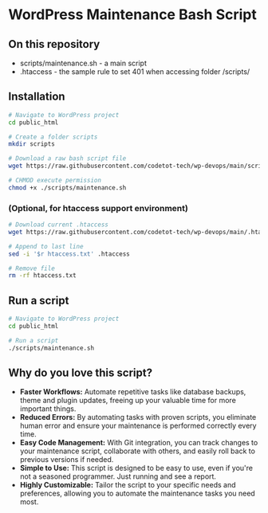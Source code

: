 # WordPress Maintenance Bash Script

## On this repository

- scripts/maintenance.sh - a main script
- .htaccess - the sample rule to set 401 when accessing folder /scripts/

## Installation

```bash
# Navigate to WordPress project
cd public_html

# Create a folder scripts
mkdir scripts

# Download a raw bash script file
wget https://raw.githubusercontent.com/codetot-tech/wp-devops/main/scripts/maintenance.sh

# CHMOD execute permission
chmod +x ./scripts/maintenance.sh
```

### (Optional, for htaccess support environment)

```bash
# Download current .htaccess
wget https://raw.githubusercontent.com/codetot-tech/wp-devops/main/.htaccess htaccess.txt

# Append to last line
sed -i '$r htaccess.txt' .htaccess

# Remove file
rm -rf htaccess.txt
```

## Run a script

```bash
# Navigate to WordPress project
cd public_html

# Run a script
./scripts/maintenance.sh
```

## Why do you love this script?

- **Faster Workflows:** Automate repetitive tasks like database backups, theme and plugin updates, freeing up your valuable time for more important things.
- **Reduced Errors:** By automating tasks with proven scripts, you eliminate human error and ensure your maintenance is performed correctly every time.
- **Easy Code Management:** With Git integration, you can track changes to your maintenance script, collaborate with others, and easily roll back to previous versions if needed.
- **Simple to Use:** This script is designed to be easy to use, even if you're not a seasoned programmer. Just running and see a report.
- **Highly Customizable:** Tailor the script to your specific needs and preferences, allowing you to automate the maintenance tasks you need most.
